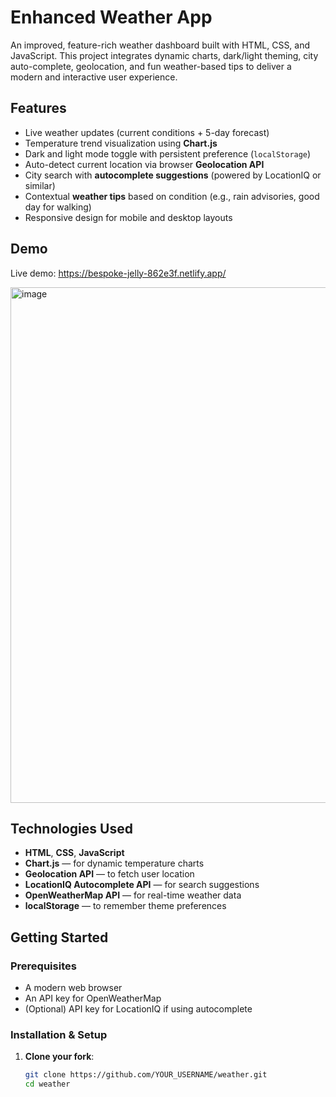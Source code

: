 # Enhanced Weather App

An improved, feature-rich weather dashboard built with HTML, CSS, and JavaScript. This project integrates dynamic charts, dark/light theming, city auto-complete, geolocation, and fun weather-based tips to deliver a modern and interactive user experience.

##  Features

- Live weather updates (current conditions + 5-day forecast)
- Temperature trend visualization using **Chart.js**
- Dark and light mode toggle with persistent preference (`localStorage`)
- Auto-detect current location via browser **Geolocation API**
- City search with **autocomplete suggestions** (powered by LocationIQ or similar)
- Contextual **weather tips** based on condition (e.g., rain advisories, good day for walking)
- Responsive design for mobile and desktop layouts


##  Demo

Live demo: https://bespoke-jelly-862e3f.netlify.app/

<img width="1031" height="825" alt="image" src="https://github.com/user-attachments/assets/59c855c0-ea26-459c-9b0b-4a83f5bfe56f" />

##  Technologies Used

- **HTML**, **CSS**, **JavaScript**  
- **Chart.js** — for dynamic temperature charts  
- **Geolocation API** — to fetch user location  
- **LocationIQ Autocomplete API** — for search suggestions  
- **OpenWeatherMap API** — for real-time weather data  
- **localStorage** — to remember theme preferences

##  Getting Started

### Prerequisites

- A modern web browser
- An API key for OpenWeatherMap
- (Optional) API key for LocationIQ if using autocomplete

### Installation & Setup

1. **Clone your fork**:

   ```bash
   git clone https://github.com/YOUR_USERNAME/weather.git
   cd weather
